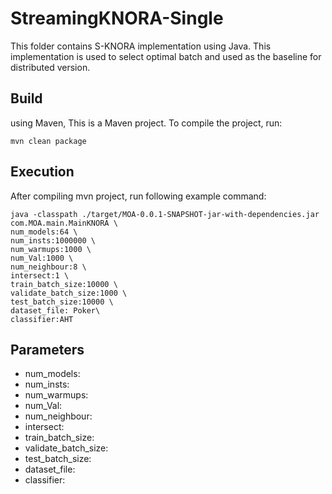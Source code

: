 StreamingKNORA-Single
========
This folder contains S-KNORA implementation using Java. This implementation is used to select optimal batch and used as the baseline for distributed version.

## Build
using Maven, This is a Maven project. To compile the project, run:

```mvn clean package```

## Execution
After compiling mvn project, run following example command:
```
java -classpath ./target/MOA-0.0.1-SNAPSHOT-jar-with-dependencies.jar com.MOA.main.MainKNORA \
num_models:64 \
num_insts:1000000 \
num_warmups:1000 \
num_Val:1000 \
num_neighbour:8 \
intersect:1 \
train_batch_size:10000 \
validate_batch_size:1000 \
test_batch_size:10000 \
dataset_file: Poker\
classifier:AHT
```

## Parameters
- num_models:
- num_insts:
- num_warmups:
- num_Val:
- num_neighbour:
- intersect:
- train_batch_size:
- validate_batch_size:
- test_batch_size:
- dataset_file:
- classifier:
